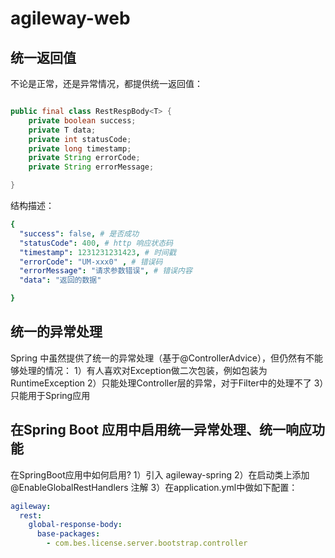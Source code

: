 # agileway-web

## 统一返回值
不论是正常，还是异常情况，都提供统一返回值：

```java

public final class RestRespBody<T> {
    private boolean success;
    private T data;
    private int statusCode;
    private long timestamp;
    private String errorCode;
    private String errorMessage;

}
```

结构描述：

```yaml
{
  "success": false, # 是否成功
  "statusCode": 400, # http 响应状态码
  "timestamp": 1231231231423, # 时间戳
  "errorCode": "UM-xxx0" , # 错误码
  "errorMessage": "请求参数错误", # 错误内容
  "data": "返回的数据"

}
```

## 统一的异常处理
Spring 中虽然提供了统一的异常处理（基于@ControllerAdvice），但仍然有不能够处理的情况：
1）有人喜欢对Exception做二次包装，例如包装为RuntimeException
2）只能处理Controller层的异常，对于Filter中的处理不了
3）只能用于Spring应用


## 在Spring Boot 应用中启用统一异常处理、统一响应功能

在SpringBoot应用中如何启用?
1）引入 agileway-spring
2）在启动类上添加 @EnableGlobalRestHandlers 注解
3）在application.yml中做如下配置：

```yaml
agileway:
  rest:
    global-response-body:
      base-packages:
        - com.bes.license.server.bootstrap.controller
```



